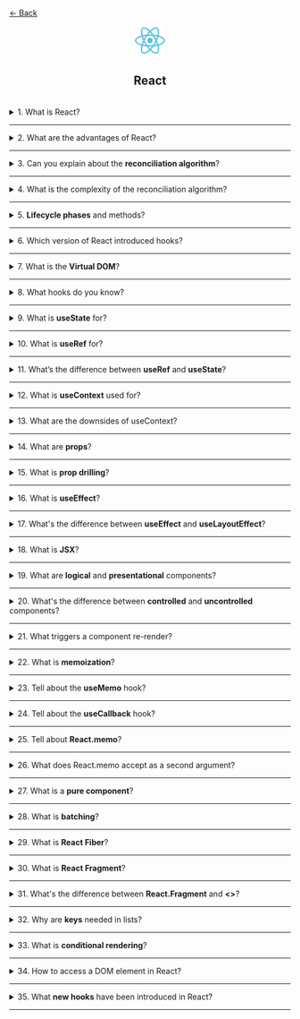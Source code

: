 <a href="../../../README.md">← Back</a>

<div align="center">
  <img src="../../../src/assets/icons/icons-for-titles/react.png">
  <h2>React</h2>
</div>
<br />

<details>
<summary><span>1. What is React?</span></summary>
<br />

It’s a JavaScript library for building user interfaces using components and the virtual DOM.

</details>

---

<details>
<summary><span>2. What are the advantages of React?</span></summary>
<br />

- **Component-based approach** — the UI is split into reusable and isolated blocks
- **Virtual DOM** — only the changed parts of the tree are updated, speeding up rendering
- **One-way data flow** — simplifies debugging and makes the app behavior predictable
- **JSX** — a declarative syntax that combines JavaScript and HTML
- **Hooks** — a convenient way to manage state and lifecycle without classes
- **Large ecosystem** — many ready-to-use solutions and libraries (React Router, Redux, etc.)
- **Community support** — tons of learning resources and active developers
- **Great for SPA and SSR** — works on both client and server rendering (e.g. via Next.js)
- **Versatility** — applicable not only for web (React Native for mobile development)

</details>

---

<details>
<summary><span>3. Can you explain about the <b>reconciliation algorithm</b>?</span></summary>
<br />

**Reconciliation in React** is the process of comparing the new and previous Virtual DOM to determine the minimal changes needed in the real DOM.

**Key points:**

- On each re-render, React creates a new Virtual DOM tree.
- The algorithm compares it to the previous tree, computing a _diff_ — the differences between them.
- React uses heuristics:
  - components with different types are treated as different and replaced entirely;
  - list elements require unique `key`s for proper comparison;
  - if the component type is the same — only props and children are compared.

</details>

---

<details>
<summary><span>4. What is the complexity of the reconciliation algorithm?</span></summary>
<br />

_On average_, the complexity is close to **O(n)**, but due to optimizations and heuristics — **it runs faster in practice**, especially with well-structured components and correct `key`s in lists.

</details>

---

<details>
<summary><span>5. <b>Lifecycle phases</b> and methods?</span></summary>
<br />

In React, a component’s lifecycle is divided into **mounting**, **updating**, and **unmounting** — each phase includes specific methods or hooks depending on the component type.

**For class components:**

- `constructor` — initializes state.
- `componentDidMount` — called after the first render.
- `componentDidUpdate` — called after prop or state updates.
- `componentWillUnmount` — cleanup before the component is removed.

**For functional components (with hooks):**

- `useEffect(() => {...}, [])` — similar to `componentDidMount`.
- `useEffect(() => {...}, [deps])` — similar to `componentDidUpdate`.
- Returning a cleanup function `return () => {}` inside `useEffect` — similar to `componentWillUnmount`.

</details>

---

<details>
<summary><span>6. Which version of React introduced hooks?</span></summary>
<br />

Hooks were introduced in **React 16.8**, released in **February 2019**.

</details>

---

<details>
<summary><span>7. What is the <b>Virtual DOM</b>?</span></summary>
<br />

**Virtual DOM** is a lightweight abstraction of the real DOM — essentially a JavaScript-based in-memory tree that React uses to calculate UI changes before applying them to the real DOM.

Instead of changing the DOM directly, React builds a virtual tree, applies changes to it, then compares it to the previous version (**diffing**), and applies only the necessary updates to the browser DOM.

This approach minimizes costly DOM operations and makes UI updates faster and more efficient.

</details>

---

<details>
<summary><span>8. What hooks do you know?</span></summary>
<br />

Most common and widely used:

- `useState` — stores and updates local component state.
- `useEffect` — handles side effects (e.g. requests, timers).
- `useContext` — accesses context value without a Consumer.
- `useRef` — stores mutable values or references to DOM elements.
- `useMemo` — caches computed values for performance.
- `useCallback` — caches functions to avoid unnecessary re-renders.
- `useReducer` — manages complex state using a reducer function.
- `useLayoutEffect` — like `useEffect`, but runs before paint.

</details>

---

<details>
<summary><span>9. What is <b>useState</b> for?</span></summary>
<br />

**`useState`** is a hook for storing and managing local state in functional components.

It preserves a value between renders and provides a way to update it — triggering a re-render when changed.

</details>

---

<details>
<summary><span>10. What is <b>useRef</b> for?</span></summary>
<br />

**`useRef`** returns a mutable object with a `.current` property — allowing you to store values across renders **without** triggering re-renders.

Common use cases:

- accessing DOM elements directly;
- storing values not tied to rendering (timers, previous values, etc.).

Updating `.current` **does not trigger a component re-render**.

</details>

---

<details>
<summary><span>11. What’s the difference between <b>useRef</b> and <b>useState</b>?</span></summary>
<br />

**`useRef`** doesn’t cause a component to re-render when its value changes (stored in `.current`), while **`useState`** does — making `useRef` great for non-visual or transient values.

</details>

---

<details>
<summary><span>12. What is <b>useContext</b> used for?</span></summary>
<br />

**`useContext`** allows you to access shared data (context) inside any component within the matching `<Provider>`, helping to avoid prop drilling.

</details>

---

<details>
<summary><span>13. What are the downsides of useContext?</span></summary>
<br />

**The main downside of `useContext`** is that any change in the context value causes **all** consuming components to re-render, even if they only use part of the context — potentially hurting performance.

</details>

---

<details>
<summary><span>14. What are <b>props</b>?</span></summary>
<br />

**Props** are the mechanism for passing data from a parent component to a child in React, allowing components to be dynamic and reusable.

They are read-only — a child can use them but should not modify them.

</details>

---

<details>
<summary><span>15. What is <b>prop drilling</b>?</span></summary>
<br />

**Prop drilling** is when data is passed through a chain of intermediate components via props, even if only a deeply nested component needs it.

It becomes problematic as it **adds unnecessary complexity** — every level must forward props it doesn’t use, making the code harder to maintain and scale.

</details>

---

<details>
<summary><span>16. What is <b>useEffect</b>?</span></summary>
<br />

**`useEffect`** is a hook that replaces class component lifecycle methods in functional components.

The code inside `useEffect` runs **after the component is mounted**.  
To track changes to specific values, you can pass a dependency array as the second argument.

For cleanup tasks (e.g., unsubscribing, stopping timers), `useEffect` can return a **cleanup function**, which runs **on component unmount** or before the next effect execution.

The behavior of `useEffect` depends on the second argument:

- Without a dependency array — runs **on every render and re-render**;
- With an empty array `[]` — runs **only once** on initial render (mount);
- With specific dependencies `[dep1, dep2]` — runs on initial render and **whenever dependencies change**.

</details>

---

<details>
<summary><span>17. What's the difference between <b>useEffect</b> and <b>useLayoutEffect</b>?</span></summary>
<br />

**`useLayoutEffect`** works almost the same as `useEffect`, with one key difference:  
it runs **synchronously after all DOM mutations**, but **before** the browser paints the updated UI.

Unlike `useEffect`, which is **asynchronous and runs after paint**, `useLayoutEffect` allows effects to finish **before the user sees anything** — e.g., measuring dimensions, positioning, forcing scroll, or running sync animations.

> ⚠️ If code inside `useLayoutEffect` takes too long, it may cause a UI "freeze" as painting is delayed.

</details>

---

<details>
<summary><span>18. What is <b>JSX</b>?</span></summary>
<br />

JSX is a way to write HTML-like markup directly in JavaScript to describe what the UI should look like in React components.

</details>

---

<details>
<summary><span>19. What are <b>logical</b> and <b>presentational</b> components?</span></summary>
<br />

**Presentational components** focus on appearance — they render given data as UI.

**Logical components** handle business logic, state, and data processing, passing everything needed to child presentational components.

</details>

---

<details>
<summary><span>20. What's the difference between <b>controlled</b> and <b>uncontrolled</b> components?</span></summary>
<br />

**Controlled components** manage their state via React: the value (e.g., `input`) is stored in `useState` and updated via events.

**Uncontrolled components** store their state inside the DOM and use `ref` to access values instead of state.

</details>

---

<details>
<summary><span>21. What triggers a component re-render?</span></summary>
<br />

A React component re-renders when:

- Its **state (`state`)** changes;
- New **props (`props`)** are received from the parent;
- The **context (`context`)** it uses changes;
- The **parent component re-renders**, and this component is not optimized (e.g., not wrapped in `React.memo`);
- `forceUpdate` is called (in class components).

</details>

---

<details>
<summary><span>22. What is <b>memoization</b>?</span></summary>
<br />

**Memoization** is an optimization technique where a function’s result is **cached**, so it's not recalculated on repeated calls with the same arguments.

In React, it helps **prevent unnecessary re-renders** and redundant computations — especially with `useMemo`, `useCallback`, or `React.memo`.

</details>

---

<details>
<summary><span>23. Tell about the <b>useMemo</b> hook?</span></summary>
<br />

**`useMemo`** is a hook that allows you to cache the result of computations to avoid re-executing them on each re-render.

New computations occur only if the dependencies specified in the second argument have changed.
<br /><br />

**It is worth using when:**

- **Heavy computations** — to avoid recalculating expensive operations (sorting, filtering)
- **Stable input data** — to prevent re-renders due to reference changes
- **Cached objects and arrays** — for stable props and to avoid unnecessary effects
- **Used inside `useEffect` or `useCallback`** — when a stable reference to the result is important
  <br /><br />

**It is not worth using when:**

- **Lightweight computations** — caching may cost more than recomputing
- **One-time use of result** — no point in caching if it's immediately discarded
- **No performance issues** — premature optimization complicates maintenance
- **Simple logic** — it's easier to recalculate than to complicate code with memoization

</details>

---

<details>
<summary><span>24. Tell about the <b>useCallback</b> hook?</span></summary>
<br />

**`useCallback`** is a hook that memoizes a function itself to avoid recreating it on each component re-render.

A new function is created only if the dependencies passed in the second argument have changed.
<br /><br />

**It is worth using when:**

- **Passing functions to child components** — to avoid unnecessary re-renders due to reference changes
- **In conjunction with `React.memo`** — to increase the efficiency of memoized components
- **When adding event handlers** — especially in lists and dynamic elements
- **Inside `useEffect` or `useMemo`** — when it's important to keep a stable reference to the function
  <br /><br />

**It is not worth using when:**

- **Rare use of the callback** — no need to cache something that is called once
- **Minimal load** — if the function is lightweight and not passed elsewhere, memoization may be excessive
- **No dependency on external values** — it's simpler to declare the function directly in the component
- **Optimization for the sake of optimization** — the code becomes more complex with no tangible benefit

</details>

---

<details>
<summary><span>25. Tell about <b>React.memo</b>?</span></summary>
<br />

**`React.memo`** is a HOC (Higher Order Component) that allows you to memoize the render result of a functional component. If the props haven't changed — the component won't re-render.

It is useful for optimizing performance in components that receive the same props but are frequently re-rendered by the parent component.
<br /><br />

**It is worth using when:**

- **Functional components with heavy rendering** — to avoid unnecessary updates
- **Frequently re-rendered parent components** — reduces the load on the tree
- **In conjunction with `useCallback` / `useMemo`** — for stable props and callbacks
- **Components with immutable data** — when it's easy to compare props by reference
  <br /><br />

**It is not worth using when:**

- **Components with frequently changing props** — memoization adds memory cost without benefit
- **Components with simple logic and lightweight rendering** — overhead of `React.memo` isn't justified
- **When deep prop comparison is needed** — default comparison is shallow
- **Optimization without a clear reason** — may make behavior less predictable and debugging harder

</details>

---

<details>
<summary><span>26. What does React.memo accept as a second argument?</span></summary>
<br />

The second argument to `React.memo` is a comparator function `areEqual(prevProps, nextProps)` that compares old and new props.

By default, it uses **shallow comparison** (`Object.is`). If props contain nested objects, arrays, or other complex structures, you can provide a **custom comparison function** to perform a deep check of necessary fields.

The function should return:

- `true` — if **props are equal** and **re-render is unnecessary**;
- `false` — if **props differ**, and the component needs to re-render.

This gives precise control over when a component updates — useful for performance optimization.

</details>

---

<details>
<summary><span>27. What is a <b>pure component</b>?</span></summary>
<br />

A **pure component** is one that always returns the same output given the same props and doesn't cause side effects.

</details>

---

<details>
<summary><span>28. What is <b>batching</b>?</span></summary>
<br />

**Batching** is a mechanism in React where **multiple state updates are grouped into a single re-render** to reduce extra repaints and boost performance.

Previously, batching only worked inside synthetic events, but since React 18, it’s **enabled by default even in async code** (e.g., `setTimeout`, `fetch`, `Promise`).

</details>

---

<details>
<summary><span>29. What is <b>React Fiber</b>?</span></summary>
<br />

**React Fiber** is the internal engine architecture introduced in React 16, allowing more flexible and efficient rendering.

Fiber splits React's work into small units and processes them step-by-step, which enables:

- prioritizing updates (e.g., based on urgency);
- interrupting long renders and resuming later (for responsive UI);
- using asynchronous rendering features (`Concurrent Mode`).

Thanks to Fiber, React can better manage performance — especially in complex UIs with large data loads.

</details>

---

<details>
<summary><span>30. What is <b>React Fragment</b>?</span></summary>
<br />

**React Fragment** is a special component that lets you group multiple elements **without adding extra nodes to the DOM**.

</details>

---

<details>
<summary><span>31. What's the difference between <b>React.Fragment</b> and <b><></></b>?</span></summary>
<br />

- **`<>...</>`** — short syntax to use when no attributes are needed
- **`<React.Fragment>...</React.Fragment>`** — full form required if `key` or other attributes are needed

</details>

---

<details>
<summary><span>32. Why are <b>keys</b> needed in lists?</span></summary>
<br />

Keys in lists help React efficiently track which elements have changed, been added, or removed — enabling precise updates without re-rendering the entire component tree.

</details>

---

<details>
<summary><span>33. What is <b>conditional rendering</b>?</span></summary>
<br />

**Conditional rendering** is a way to display different UI elements depending on conditions — like whether a user is logged in or if data has loaded.

</details>

---

<details>
<summary><span>34. How to access a DOM element in React?</span></summary>
<br />

In React, you can access a DOM element using **refs** — via `useRef` in functional components or `createRef` in class components.

</details>

---

<details>
<summary><span>35. What <b>new hooks</b> have been introduced in React?</span></summary>
<br />

1. **`useId`** — generates a unique and stable ID, useful for form elements and SSR.
2. **`useTransition`** — lets you mark some updates as "low priority" to improve UI responsiveness.
3. **`useDeferredValue`** — delays updating a value to prevent UI "freezes" during rapid input.
4. **`useSyncExternalStore`** — safe way to subscribe to external stores, works with Concurrent Mode.
5. **`useInsertionEffect`** — runs before DOM paint, intended for styling libraries that inject styles directly.

Also in React 19 experimental (canary) version:

6. **`use`** — allows using Promises and other resources inside components.
7. **`useFormStatus`** — provides real-time form submission state.
8. **`useOptimistic`** — enables optimistic UI updates before async operations complete.

</details>

---

<!-- <details>
<summary><span></span></summary>
<br />


</details>

--- -->
